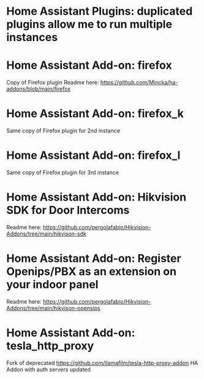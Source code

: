 # Home Assistant Plugins: duplicated plugins allow me to run multiple instances

# Home Assistant Add-on: firefox

Copy of Firefox plugin
Readme here: https://github.com/Mincka/ha-addons/blob/main/firefox

# Home Assistant Add-on: firefox_k

Same copy of Firefox plugin for 2nd instance

# Home Assistant Add-on: firefox_l

Same copy of Firefox plugin for 3rd instance

# Home Assistant Add-on: Hikvision SDK for Door Intercoms

Readme here: https://github.com/pergolafabio/Hikvision-Addons/tree/main/hikvison-sdk

# Home Assistant Add-on: Register Openips/PBX as an extension on your indoor panel

Readme here: https://github.com/pergolafabio/Hikvision-Addons/tree/main/hikvison-opensips

# Home Assistant Add-on: tesla_http_proxy

Fork of deprecated https://github.com/llamafilm/tesla-http-proxy-addon HA Addon with auth servers updated
